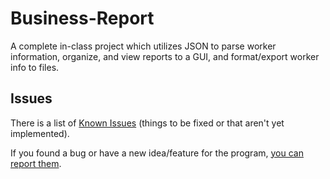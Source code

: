 # Business-Report
A complete in-class project which utilizes JSON to parse worker information, organize, and view reports to a GUI, and format/export worker info to files.

## Issues

There is a list of
[Known Issues](https://github.com/Juilliard0405/Business-Report/issues) (things
to be fixed or that aren't yet implemented).

If you found a bug or have a new idea/feature for the program,
[you can report them](https://github.com/Juilliard0405/Business-Report/issues/new).
 
